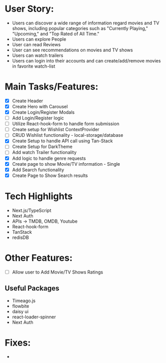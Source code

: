 # User Story:

- Users can discover a wide range of information regard movies and TV shows, including popular categories such as "Currently Playing," "Upcoming," and "Top Rated of All Time."
- Users can explore People
- User can read Reviews
- User can see recommendations on movies and TV shows
- Users can watch trailers
- Users can login into their accounts and can create/add/remove movies in favorite watch-list

# Main Tasks/Features:

- [x] Create Header
- [x] Create Hero with Carousel
- [x] Create Login/Register Modals
- [ ] Add Login/Register logic
- [ ] Utilize React-hook-form to handle form submission
- [ ] Create setup for Wishlist ContextProvider
- [ ] CRUD Wishlist functionality - local-storage/database
- [x] Create Setup to handle API call using Tan-Stack
- [ ] Create Setup for DarkTheme
- [ ] Add watch Trailer functionality
- [x] Add logic to handle genre requests
- [x] Create page to show Movie/TV information - Single
- [x] Add Search functionality
- [x] Create Page to Show Search results

# Tech Highlights

- Next.js/TypeScript
- Next Auth
- APIs &rarr; TMDB, OMDB, Youtube
- React-hook-form
- TanStack
- redisDB

# Other Features:

- [ ] Allow user to Add Movie/TV Shows Ratings

## Useful Packages

- Timeago.js
- flowbite
- daisy ui
- react-loader-spinner
- Next Auth

# Fixes:

-
